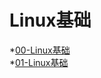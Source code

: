 # Linux基础

*[00-Linux基础](#01-Linux基础\00-计算机基础.md "计算机基础")
</br>
*[01-Linux基础](#01-Linux基础\01-CentOS7安装.md "CentOS7安装")
